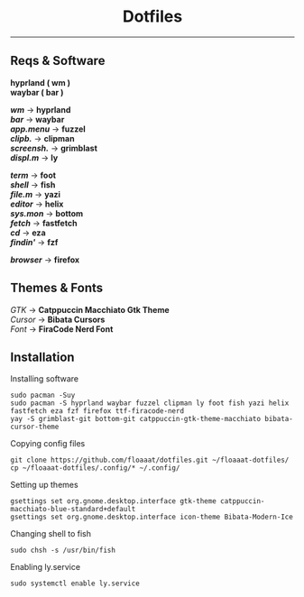 <h1 align="center">Dotfiles</h1>
<hr>

## Reqs & Software
**hyprland ( wm )**\
**waybar ( bar )**

***wm*** -> **hyprland**\
***bar*** -> **waybar**\
***app.menu*** -> **fuzzel**\
***clipb.*** -> **clipman**\
***screensh.*** -> **grimblast**\
***displ.m*** -> **ly**

***term*** -> **foot**\
***shell*** -> **fish**\
***file.m*** -> **yazi**\
***editor*** -> **helix**\
***sys.mon*** -> **bottom**\
***fetch*** -> **fastfetch**\
***cd*** -> **eza**\
***findin'*** -> **fzf**

***browser*** -> **firefox**

## Themes & Fonts
*GTK* -> **Catppuccin Macchiato Gtk Theme**\
*Cursor* -> **Bibata Cursors**\
*Font* -> **FiraCode Nerd Font**

## Installation
Installing software
```
sudo pacman -Suy
sudo pacman -S hyprland waybar fuzzel clipman ly foot fish yazi helix fastfetch eza fzf firefox ttf-firacode-nerd
yay -S grimblast-git bottom-git catppuccin-gtk-theme-macchiato bibata-cursor-theme
```
Copying config files
```
git clone https://github.com/floaaat/dotfiles.git ~/floaaat-dotfiles/
cp ~/floaaat-dotfiles/.config/* ~/.config/
```
Setting up themes
```
gsettings set org.gnome.desktop.interface gtk-theme catppuccin-macchiato-blue-standard+default
gsettings set org.gnome.desktop.interface icon-theme Bibata-Modern-Ice
```
Changing shell to fish
```
sudo chsh -s /usr/bin/fish
```
Enabling ly.service
```
sudo systemctl enable ly.service
```
